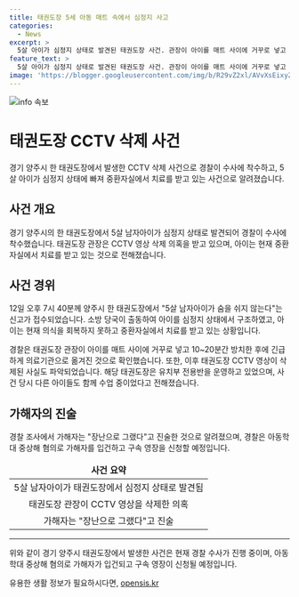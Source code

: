 ```yaml
---
title: 태권도장 5세 아동 매트 속에서 심정지 사고
categories:
  - News
excerpt: >
  5살 아이가 심정지 상태로 발견된 태권도장 사건. 관장이 아이를 매트 사이에 거꾸로 넣고 방치한 혐의. CCTV 삭제 의혹까지. 긴급체포된 관장은 장난이라고 진술. 태권도장은 유치부 전용반 운영. 경찰, 아동학대 중상해 혐의로 입건 및 구속영장 신청할 계획. 현재 아이는 중환자실에서 치료 받는 중. 
feature_text: >
  5살 아이가 심정지 상태로 발견된 태권도장 사건. 관장이 아이를 매트 사이에 거꾸로 넣고 방치한 혐의. CCTV 삭제 의혹까지. 긴급체포된 관장은 장난이라고 진술. 태권도장은 유치부 전용반 운영. 경찰, 아동학대 중상해 혐의로 입건 및 구속영장 신청할 계획. 현재 아이는 중환자실에서 치료 받는 중. 
image: 'https://blogger.googleusercontent.com/img/b/R29vZ2xl/AVvXsEixyZcFfHzMRdzZMjFBmAUKJYCLCGyLL1o632UiGVXcaFdKo_bkvkuCioo0uUKlGfBVcT3P84aROyZIXSBEx3Aw5nCQ3pTgDom1WDC4m8eifvWiAmWEEVb4x6G_l8C0QH225ldMjyaFvpxGEBGNO37VmDTDMHGhJPq73UglMfDca1-0aw/s1600/blogspot.png'
---
```


<p><img src="https://blogger.googleusercontent.com/img/b/R29vZ2xl/AVvXsEixyZcFfHzMRdzZMjFBmAUKJYCLCGyLL1o632UiGVXcaFdKo_bkvkuCioo0uUKlGfBVcT3P84aROyZIXSBEx3Aw5nCQ3pTgDom1WDC4m8eifvWiAmWEEVb4x6G_l8C0QH225ldMjyaFvpxGEBGNO37VmDTDMHGhJPq73UglMfDca1-0aw/s1600/blogspot.png" alt="info 속보" /></p>

<h1 data-ke-size="size26"><b>태권도장 CCTV 삭제 사건</b></h1>

<p data-ke-size="size16">경기 양주시 한 태권도장에서 발생한 CCTV 삭제 사건으로 경찰이 수사에 착수하고, 5살 아이가 심정지 상태에 빠져 중환자실에서 치료를 받고 있는 사건으로 알려졌습니다.</p>

<h2 data-ke-size="size24"><b>사건 개요</b></h2>

<p data-ke-size="size16">경기 양주시의 한 태권도장에서 5살 남자아이가 심정지 상태로 발견되어 경찰이 수사에 착수했습니다. 태권도장 관장은 CCTV 영상 삭제 의혹을 받고 있으며, 아이는 현재 중환자실에서 치료를 받고 있는 것으로 전해졌습니다.</p>

<h2 data-ke-size="size24"><b>사건 경위</b></h2>

<p data-ke-size="size16">12일 오후 7시 40분께 양주시 한 태권도장에서 "5살 남자아이가 숨을 쉬지 않는다"는 신고가 접수되었습니다. 소방 당국이 출동하여 아이를 심정지 상태에서 구조하였고, 아이는 현재 의식을 회복하지 못하고 중환자실에서 치료를 받고 있는 상황입니다.</p>

<p data-ke-size="size16">경찰은 태권도장 관장이 아이를 매트 사이에 거꾸로 넣고 10~20분간 방치한 후에 긴급하게 의료기관으로 옮겨진 것으로 확인했습니다. 또한, 이후 태권도장 CCTV 영상이 삭제된 사실도 파악되었습니다. 해당 태권도장은 유치부 전용반을 운영하고 있었으며, 사건 당시 다른 아이들도 함께 수업 중이었다고 전해졌습니다.</p>

<h2 data-ke-size="size24"><b>가해자의 진술</b></h2>

<p data-ke-size="size16">경찰 조사에서 가해자는 "장난으로 그랬다"고 진술한 것으로 알려졌으며, 경찰은 아동학대 중상해 혐의로 가해자를 입건하고 구속 영장을 신청할 예정입니다.</p>

<table>
<thead>
<tr>
<td style="text-align: center; height: 17px;"><b>사건 요약</b></td>
</tr>
</thead>
<tbody>
<tr>
<td style="text-align: center; height: 17px;">5살 남자아이가 태권도장에서 심정지 상태로 발견됨</td>
</tr>
<tr>
<td style="text-align: center; height: 17px;">태권도장 관장이 CCTV 영상을 삭제한 의혹</td>
</tr>
<tr>
<td style="text-align: center; height: 17px;">가해자는 "장난으로 그랬다"고 진술</td>
</tr>
</tbody>
</table>

<hr>

<p data-ke-size="size16">위와 같이 경기 양주시 태권도장에서 발생한 사건은 현재 경찰 수사가 진행 중이며, 아동학대 중상해 혐의로 가해자가 입건되고 구속 영장이 신청될 예정입니다.</p>
유용한 생활 정보가 필요하시다면, <a href="https://opensis.kr" rel="dofollow">opensis.kr</a>


